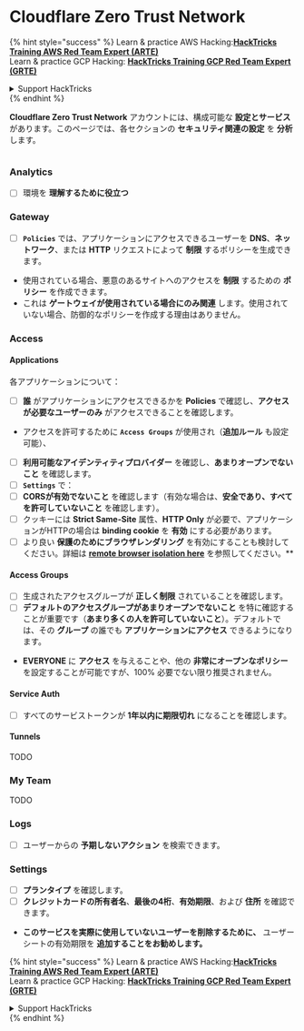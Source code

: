 # Cloudflare Zero Trust Network

{% hint style="success" %}
Learn & practice AWS Hacking:<img src="../../.gitbook/assets/image (1) (1) (1).png" alt="" data-size="line">[**HackTricks Training AWS Red Team Expert (ARTE)**](https://training.hacktricks.xyz/courses/arte)<img src="../../.gitbook/assets/image (1) (1) (1).png" alt="" data-size="line">\
Learn & practice GCP Hacking: <img src="../../.gitbook/assets/image (2).png" alt="" data-size="line">[**HackTricks Training GCP Red Team Expert (GRTE)**<img src="../../.gitbook/assets/image (2).png" alt="" data-size="line">](https://training.hacktricks.xyz/courses/grte)

<details>

<summary>Support HackTricks</summary>

* Check the [**subscription plans**](https://github.com/sponsors/carlospolop)!
* **Join the** 💬 [**Discord group**](https://discord.gg/hRep4RUj7f) or the [**telegram group**](https://t.me/peass) or **follow** us on **Twitter** 🐦 [**@hacktricks\_live**](https://twitter.com/hacktricks_live)**.**
* **Share hacking tricks by submitting PRs to the** [**HackTricks**](https://github.com/carlospolop/hacktricks) and [**HackTricks Cloud**](https://github.com/carlospolop/hacktricks-cloud) github repos.

</details>
{% endhint %}

**Cloudflare Zero Trust Network** アカウントには、構成可能な **設定とサービス** があります。このページでは、各セクションの **セキュリティ関連の設定** を **分析** します。

<figure><img src="../../.gitbook/assets/image (206).png" alt=""><figcaption></figcaption></figure>

### Analytics

* [ ] 環境を **理解するために役立つ**

### **Gateway**

* [ ] **`Policies`** では、アプリケーションにアクセスできるユーザーを **DNS**、**ネットワーク**、または **HTTP** リクエストによって **制限** するポリシーを生成できます。
* 使用されている場合、悪意のあるサイトへのアクセスを **制限** するための **ポリシー** を作成できます。
* これは **ゲートウェイが使用されている場合にのみ関連** します。使用されていない場合、防御的なポリシーを作成する理由はありません。

### Access

#### Applications

各アプリケーションについて：

* [ ] **誰** がアプリケーションにアクセスできるかを **Policies** で確認し、**アクセスが必要なユーザーのみ** がアクセスできることを確認します。
* アクセスを許可するために **`Access Groups`** が使用され（**追加ルール** も設定可能）、 
* [ ] **利用可能なアイデンティティプロバイダー** を確認し、**あまりオープンでないこと** を確認します。
* [ ] **`Settings`** で：
* [ ] **CORSが有効でないこと** を確認します（有効な場合は、**安全であり、すべてを許可していないこと** を確認します）。
* [ ] クッキーには **Strict Same-Site** 属性、**HTTP Only** が必要で、アプリケーションがHTTPの場合は **binding cookie** を **有効** にする必要があります。
* [ ] より良い **保護のためにブラウザレンダリング** を有効にすることも検討してください。詳細は [**remote browser isolation here**](https://blog.cloudflare.com/cloudflare-and-remote-browser-isolation/) を参照してください。**

#### **Access Groups**

* [ ] 生成されたアクセスグループが **正しく制限** されていることを確認します。
* [ ] **デフォルトのアクセスグループがあまりオープンでないこと** を特に確認することが重要です（**あまり多くの人を許可していないこと**）。デフォルトでは、その **グループ** の誰でも **アプリケーションにアクセス** できるようになります。
* **EVERYONE** に **アクセス** を与えることや、他の **非常にオープンなポリシー** を設定することが可能ですが、100% 必要でない限り推奨されません。

#### Service Auth

* [ ] すべてのサービストークンが **1年以内に期限切れ** になることを確認します。

#### Tunnels

TODO

### My Team

TODO

### Logs

* [ ] ユーザーからの **予期しないアクション** を検索できます。

### Settings

* [ ] **プランタイプ** を確認します。
* [ ] **クレジットカードの所有者名**、**最後の4桁**、**有効期限**、および **住所** を確認できます。
* **このサービスを実際に使用していないユーザーを削除するために、** ユーザーシートの有効期限を **追加することをお勧めします。**

{% hint style="success" %}
Learn & practice AWS Hacking:<img src="../../.gitbook/assets/image (1) (1) (1).png" alt="" data-size="line">[**HackTricks Training AWS Red Team Expert (ARTE)**](https://training.hacktricks.xyz/courses/arte)<img src="../../.gitbook/assets/image (1) (1) (1).png" alt="" data-size="line">\
Learn & practice GCP Hacking: <img src="../../.gitbook/assets/image (2).png" alt="" data-size="line">[**HackTricks Training GCP Red Team Expert (GRTE)**<img src="../../.gitbook/assets/image (2).png" alt="" data-size="line">](https://training.hacktricks.xyz/courses/grte)

<details>

<summary>Support HackTricks</summary>

* Check the [**subscription plans**](https://github.com/sponsors/carlospolop)!
* **Join the** 💬 [**Discord group**](https://discord.gg/hRep4RUj7f) or the [**telegram group**](https://t.me/peass) or **follow** us on **Twitter** 🐦 [**@hacktricks\_live**](https://twitter.com/hacktricks_live)**.**
* **Share hacking tricks by submitting PRs to the** [**HackTricks**](https://github.com/carlospolop/hacktricks) and [**HackTricks Cloud**](https://github.com/carlospolop/hacktricks-cloud) github repos.

</details>
{% endhint %}
